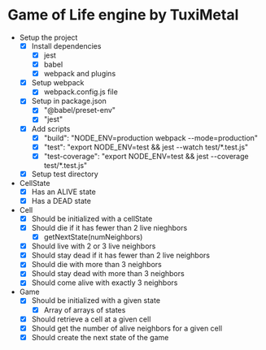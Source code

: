 # Game of Life engine by TuxiMetal

* Setup the project
  * [x] Install dependencies
    * [x] jest
    * [x] babel
    * [x] webpack and plugins
  * [x] Setup webpack
    * [x] webpack.config.js file
  * [x] Setup in package.json
    * [x] "@babel/preset-env"
    * [x] "jest"
  * [x] Add scripts
    * [x] "build": "NODE_ENV=production webpack --mode=production"
    * [x] "test": "export NODE_ENV=test && jest --watch test/*.test.js"
    * [x] "test-coverage": "export NODE_ENV=test && jest --coverage test/*.test.js"
  * [x] Setup test directory
* CellState
  * [x] Has an ALIVE state
  * [x] Has a DEAD state
* Cell
  * [x] Should be initialized with a cellState
  * [x] Should die if it has fewer than 2 live nieghbors
    * [x] getNextState(numNeighbors)
  * [x] Should live with 2 or 3 live neighbors
  * [x] Should stay dead if it has fewer than 2 live neighbors
  * [x] Should die with more than 3 neighbors
  * [x] Should stay dead with more than 3 neighbors
  * [x] Should come alive with exactly 3 neighbors
* Game
  * [x] Should be initialized with a given state
    * [x] Array of arrays of states
  * [x] Should retrieve a cell at a given cell
  * [x] Should get the number of alive neighbors for a given cell
  * [x] Should create the next state of the game
